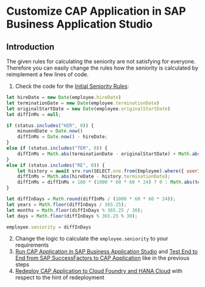 # Customize CAP Application in SAP Business Application Studio

## Introduction
The given rules for calculating the seniority are not satisfying for everyone. Therefore you can easily change the rules how the seniority is calculated by reimplement a few lines of code.

1. Check the code for the [Initial Seniority Rules](https://github.tools.sap/btp-use-case-factory/successfactors-seniority-calculator/blob/main/bas/seniority-calc-cds/srv/emp-service.js#L32-L57):

```javascript
let hireDate = new Date(employee.hireDate)
let terminationDate = new Date(employee.terminationDate)
let originalStartDate = new Date(employee.originalStartDate)
let diffInMs = null;

if (status.includes("HIR", 0)) {
    minuendDate = Date.now()
    diffInMs = Date.now() - hireDate;
}
else if (status.includes("TER", 0)) {
    diffInMs = Math.abs(terminationDate - originalStartDate) + Math.abs(Date.now() - hireDate);
} 
else if (status.includes("RE", 0)) {
    let history = await srv.run(SELECT.one.from(Employee).where({ userId: employee.userId, status: { like: '%TER%' } }).orderBy('terminationDate', 'desc'));
    diffInMs = Math.abs(hireDate - history.terminationDate);
    diffInMs = diffInMs > 180 * (1000 * 60 * 60 * 24) ? 0 : Math.abs(terminationDate - originalStartDate) + Math.abs(Date.now() - hireDate);
}

let diffInDays = Math.round(diffInMs / (1000 * 60 * 60 * 24));
let years = Math.floor(diffInDays / 365.25);
let months = Math.floor(diffInDays % 365.25 / 30);
let days = Math.floor(diffInDays % 365.25 % 30);

employee.seniority = diffInDays
```

2. Change the logic to calculate the ```employee.seniority``` to your requirements
3. [Run CAP Application in SAP Business Application Studio](../10-RunCAPApplicationInSAPBusinessApplicationStudio) and [Test End to End from SAP SuccessFactors to CAP Application](../09-TestEndToEndFromSAPSuccessFactorsToCAPApplication) like in the previous steps
4. [Redeploy CAP Application to Cloud Foundry and HANA Cloud](../06-DeployCAPApplicationToCloudFoundryAndHANACloud#redeployment) with respect to the hint of redeployment
